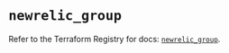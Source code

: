 # `newrelic_group`

Refer to the Terraform Registry for docs: [`newrelic_group`](https://registry.terraform.io/providers/newrelic/newrelic/3.68.0/docs/resources/group).
